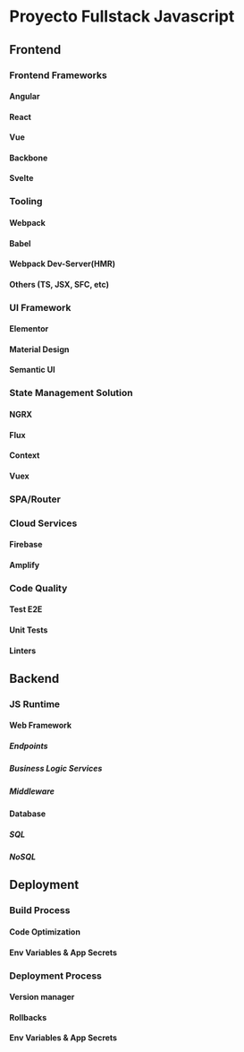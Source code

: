 # Proyecto Fullstack Javascript
## Frontend
### Frontend Frameworks
#### Angular
#### React
#### Vue
#### Backbone
#### Svelte
### Tooling
#### Webpack
#### Babel
#### Webpack Dev-Server(HMR)
#### Others (TS, JSX, SFC, etc)
### UI Framework
#### Elementor
#### Material Design
#### Semantic UI
### State Management Solution
#### NGRX
#### Flux
#### Context
#### Vuex
### SPA/Router
### Cloud Services
#### Firebase
#### Amplify
### Code Quality
#### Test E2E
#### Unit Tests
#### Linters  
## Backend
### JS Runtime
#### Web Framework
##### Endpoints
##### Business Logic Services
##### Middleware 
#### Database
##### SQL
##### NoSQL
## Deployment
### Build Process
#### Code Optimization
#### Env Variables & App Secrets
### Deployment Process
#### Version manager
#### Rollbacks
#### Env Variables & App Secrets
